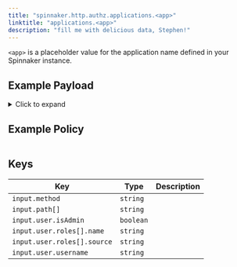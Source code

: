 ```yaml
---
title: "spinnaker.http.authz.applications.<app>"
linktitle: "applications.<app>"
description: "fill me with delicious data, Stephen!"
---
```


`<app>` is a placeholder value for the application name defined in your Spinnaker instance.

## Example Payload

<details><summary>Click to expand</summary>

```json
{
  "input": {
    "method": "GET",
    "path": [
      "applications",
      "anotherAppName",
      "clusters"
    ],
    "user": {
      "isAdmin": false,
      "roles": [
        {
          "name": "armory-io",
          "source": "GITHUB_TEAMS"
        },
        {
          "name": "productmanagers",
          "source": "GITHUB_TEAMS"
        }
      ],
      "username": "myUserName"
    }
  }
}
```
</details>

## Example Policy

```rego

```

## Keys

| Key                         | Type      | Description |
| --------------------------- | --------- | ----------- |
| `input.method`              | `string`  |             |
| `input.path[]`              | `string`  |             |
| `input.user.isAdmin`        | `boolean` |             |
| `input.user.roles[].name`   | `string`  |             |
| `input.user.roles[].source` | `string`  |             |
| `input.user.username`       | `string`  |             |
